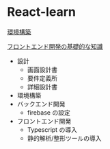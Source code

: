 # React-learn

[環境構築](component/md/環境構築.md)

[フロントエンド開発の基礎的な知識](component/md/フロントエンド開発の基礎的な知識.md)

- 設計
  - 画面設計書
  - 要件定義所
  - 詳細設計書
- 環境構築
- バックエンド開発
  - firebase の設定
- フロントエンド開発
  - Typescript の導入
  - 静的解析/整形ツールの導入
